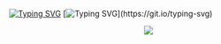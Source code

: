 
[![Typing SVG](https://readme-typing-svg.herokuapp.com/?color=ffffff&size=35&center=true&vCenter=true&width=1000&lines=Seja+Bem-vindo!+:%29)](https://git.io/typing-svg)
 [![Typing SVG](https://readme-typing-svg.herokuapp.com/?color=ADD8E6&size=25&center=true&vCenter=true&width=1000&lines=Open+to+Work!!)](https://git.io/typing-svg)
<div align="center">  

  <img  src="https://github-readme-stats.vercel.app/api/top-langs/?username=feliipecardosoo&layout=compact&hide_border=true&title_color=FFFFFF&text_color=FFFFFF&bg_color=0d1117" />

</div>
